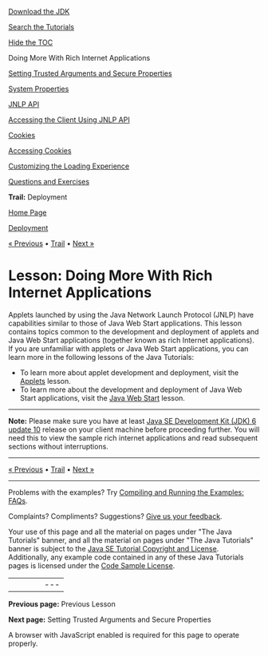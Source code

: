 [Download
the JDK](http://java.sun.com/javase/6/download.jsp)
  
[Search the
Tutorials](../../search.html)
  
[Hide the TOC](javascript:toggleLeft())

Doing More With Rich Internet Applications

[Setting Trusted Arguments and Secure Properties](settingArgsProperties.html)

[System Properties](properties.html)

[JNLP API](jnlpAPI.html)

[Accessing the Client Using JNLP API](usingJNLPAPI.html)

[Cookies](cookies.html)

[Accessing Cookies](accessingCookies.html)

[Customizing the Loading Experience](customizeRIALoadingExperience.html)

[Questions and Exercises](QandE/questions.html)

**Trail:** Deployment

[Home Page](../../index.html)
>
[Deployment](../index.html)

[« Previous](../webstart/index.html) • [Trail](../TOC.html) • [Next »](settingArgsProperties.html)

# Lesson: Doing More With Rich Internet Applications

Applets launched by using the Java Network Launch Protocol (JNLP) have
capabilities similar
to those of Java Web Start applications. This lesson contains topics common to the
development and deployment of applets and Java Web Start applications
(together known as rich Internet applications). If you are
unfamiliar with applets or Java Web Start applications, you can learn more in the
following lessons of the Java Tutorials:

* To learn more about applet development and deployment, visit the
  [Applets](../../deployment/applet/index.html) lesson.
* To learn more about the development and deployment of Java Web Start
  applications, visit the
  [Java Web Start](../../deployment/webstart/index.html) lesson.

---

**Note:** Please make sure you have at least [Java SE Development Kit (JDK) 6 update 10](http://java.sun.com/javase/downloads/index.jsp) release on your client machine before proceeding further. You will need this to view the sample rich internet applications and read subsequent sections without interruptions.

---

[« Previous](../webstart/index.html)
•
[Trail](../TOC.html)
•
[Next »](settingArgsProperties.html)

---

Problems with the examples? Try [Compiling and Running
the Examples: FAQs](../../information/run-examples.html).
  
Complaints? Compliments? Suggestions? [Give
us your feedback](http://download.oracle.com/javase/feedback.html).

Your use of this page and all the material on pages under "The Java Tutorials" banner,
and all the material on pages under "The Java Tutorials" banner is subject to the [Java SE Tutorial Copyright
and License](../../information/license.html).
Additionally, any example code contained in any of these Java
Tutorials pages is licensed under the
[Code
Sample License](http://developers.sun.com/license/berkeley_license.html).

|  |  |  |  |  |
| --- | --- | --- | --- | --- |
| |  |  | | --- | --- | | duke image | Oracle logo | | [About Oracle](http://www.oracle.com/us/corporate/index.html) | [Oracle Technology Network](http://www.oracle.com/technology/index.html) | [Terms of Service](https://www.samplecode.oracle.com/servlets/CompulsoryClickThrough?type=TermsOfService) | Copyright © 1995, 2011 Oracle and/or its affiliates. All rights reserved. |

**Previous page:** Previous Lesson
  
**Next page:** Setting Trusted Arguments and Secure Properties




A browser with JavaScript enabled is required for this page to operate properly.